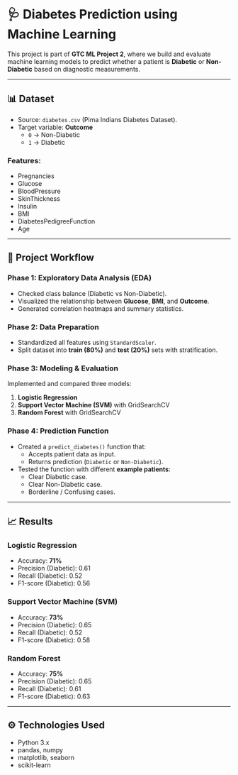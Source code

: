 # 🩺 Diabetes Prediction using Machine Learning

This project is part of **GTC ML Project 2**, where we build and evaluate machine learning models to predict whether a patient is **Diabetic** or **Non-Diabetic** based on diagnostic measurements.

---

## 📊 Dataset
- Source: `diabetes.csv` (Pima Indians Diabetes Dataset).
- Target variable: **Outcome**
  - `0` → Non-Diabetic
  - `1` → Diabetic

### Features:
- Pregnancies
- Glucose
- BloodPressure
- SkinThickness
- Insulin
- BMI
- DiabetesPedigreeFunction
- Age

---

## 🚀 Project Workflow

### Phase 1: Exploratory Data Analysis (EDA)
- Checked class balance (Diabetic vs Non-Diabetic).
- Visualized the relationship between **Glucose**, **BMI**, and **Outcome**.
- Generated correlation heatmaps and summary statistics.

### Phase 2: Data Preparation
- Standardized all features using `StandardScaler`.
- Split dataset into **train (80%)** and **test (20%)** sets with stratification.

### Phase 3: Modeling & Evaluation
Implemented and compared three models:
1. **Logistic Regression**  
2. **Support Vector Machine (SVM)** with GridSearchCV  
3. **Random Forest** with GridSearchCV  

### Phase 4: Prediction Function
- Created a `predict_diabetes()` function that:
  - Accepts patient data as input.
  - Returns prediction (`Diabetic` or `Non-Diabetic`).
- Tested the function with different **example patients**:
  - Clear Diabetic case.
  - Clear Non-Diabetic case.
  - Borderline / Confusing cases.

---

## 📈 Results

### Logistic Regression
- Accuracy: **71%**
- Precision (Diabetic): 0.61
- Recall (Diabetic): 0.52
- F1-score (Diabetic): 0.56

### Support Vector Machine (SVM)
- Accuracy: **73%**
- Precision (Diabetic): 0.65
- Recall (Diabetic): 0.52
- F1-score (Diabetic): 0.58

### Random Forest
- Accuracy: **75%**
- Precision (Diabetic): 0.65
- Recall (Diabetic): 0.61
- F1-score (Diabetic): 0.63

---

## ⚙️ Technologies Used
- Python 3.x
- pandas, numpy
- matplotlib, seaborn
- scikit-learn
